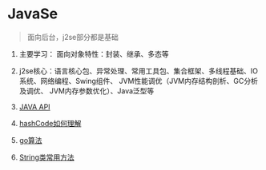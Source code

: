 # JavaSe
>面向后台，j2se部分都是基础
1. 主要学习： 面向对象特性：封装、继承、多态等
2. j2se核心：语言核心包、异常处理、常用工具包、集合框架、多线程基础、IO系统、网络编程、Swing组件、 JVM性能调优（JVM内存结构剖析、GC分析及调优、
JVM内存参数优化）、Java泛型等

3. [JAVA API](http://tool.oschina.net/apidocs/apidoc?api=jdk-zh)

4. [hashCode如何理解](http://blog.csdn.net/pozmckaoddb/article/details/47447429)

5. [go算法](http://m.blog.csdn.net/l1028386804/article/details/51097928)

6. [String类常用方法](http://blog.csdn.net/zhaofang_jy/article/details/21107551)
